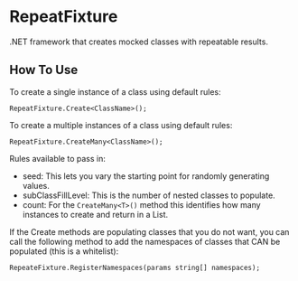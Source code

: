# RepeatFixture
.NET framework that creates mocked classes with repeatable results.


## How To Use

To create a single instance of a class using default rules:
```
RepeatFixture.Create<ClassName>();
```

To create a multiple instances of a class using default rules:
```
RepeatFixture.CreateMany<ClassName>();
```

Rules available to pass in:
 - seed: This lets you vary the starting point for randomly generating values.
 - subClassFillLevel: This is the number of nested classes to populate.
 - count: For the `CreateMany<T>()` method this identifies how many instances to create and return in a List.


If the Create methods are populating classes that you do not want, you can call the following method to add the namespaces of classes that CAN be populated (this is a whitelist):
```
RepeateFixture.RegisterNamespaces(params string[] namespaces);
```